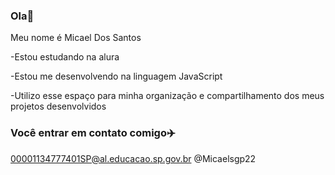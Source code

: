 ### Ola🥇
Meu nome é Micael Dos Santos


-Estou estudando na alura

-Estou me desenvolvendo na linguagem JavaScript

-Utilizo esse espaço para minha organização e compartilhamento dos meus projetos desenvolvidos

### Você entrar em contato comigo✈️

00001134777401SP@al.educacao.sp.gov.br
@Micaelsgp22
